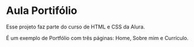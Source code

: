 <h1>Aula Portifólio</h1>

Esse projeto faz parte do curso de HTML e CSS da Alura.

É um exemplo de Portfólio com três páginas: Home, Sobre mim e Currículo.

